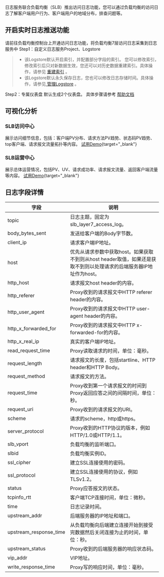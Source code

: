 
日志服务联合负载均衡（SLB）推出访问日志功能，您可以通过负载均衡的访问日志了解客户端用户行为、客户端用户的地域分布，排查问题等。  
## 开启实时日志推送功能
请前往负载均衡控制台上开通访问日志功能，将负载均衡7层访问日志采集到日志服务中
Step1：自定义日志服务Project、Logstore
> - 该Logstore默认开启索引，并配置部分字段的索引。 您可以修改索引，修改索引后只对新数据生效，您还可以对历史数据重建索引。具体操作，请参见 [重建索引](https://help.aliyun.com/document_detail/154965.htm#task-2424026) 。
> - 该Logstore默认永久保存日志，您也可以修改日志存储时间。具体操作，请参见[ 管理Logstore](https://help.aliyun.com/document_detail/48990.htm) 。

Step2：专属仪表盘 默认生成2个仪表盘。
具体步骤请参考 [帮助文档](https://help.aliyun.com/document_detail/173889.html)
## 可视化分析
### SLB访问中心
展示访问细节信息，包括：客户端PV分布、请求方法PV趋势、状态码PV趋势、top客户端、请求报文流量拓扑等内容。
[试用Demo](/playground/demo.html?dest=/lognext/project/nginx-demo-log/dashboard/nginx-access-log_nginx_dashboard_cn%3FisShare%3Dtrue){target="_blank"}

### SLB运营中心
展示总体运营情况，包括PV、UV、请求成功率、请求报文流量、返回客户端流量等内容。
[试用Demo](/playground/demo.html?dest=/lognext/project/nginx-demo-log/dashboard/nginx-access-log-metrics_nginx_monitoring_cn%3FisShare%3Dtrue){target="_blank"}

## 日志字段详情
| 字段 | 说明 |
| --- | --- |
| topic | 日志主题，固定为slb_layer7_access_log。 |
| body_bytes_sent | 发送给客户端的Body字节数。 |
| client_ip | 请求客户端IP地址。 |
| host | 优先从请求参数中获取host。如果获取不到则从host header取值，如果还是获取不到则以处理请求的后端服务器IP地址作为host。 |
| http_host | 请求报文host header的内容。 |
| http_referer | Proxy收到的请求报文中HTTP referer header的内容。 |
| http_user_agent | Proxy收到的请求报文中HTTP user-agent header的内容。 |
| http_x_forwarded_for | Proxy收到的请求报文中HTTP x-forwarded-for的内容。 |
| http_x_real_ip | 真实的客户端IP地址。 |
| read_request_time | Proxy读取请求的时间，单位：毫秒。 |
| request_length | 请求报文的长度，包括startline、HTTP header和HTTP Body。 |
| request_method | 请求报文的方法。 |
| request_time | Proxy收到第一个请求报文的时间到Proxy返回应答之间的间隔时间，单位：秒。 |
| request_uri | Proxy收到的请求报文的URI。 |
| scheme | 请求的scheme，http或https。 |
| server_protocol | Proxy收到的HTTP协议的版本，例如HTTP/1.0或HTTP/1.1。 |
| slb_vport | 负载均衡的监听端口。 |
| slbid | 负载均衡实例ID。 |
| ssl_cipher | 建立SSL连接使用的密码。 |
| ssl_protocol | 建立SSL连接使用的协议，例如TLSv1.2。 |
| status | Proxy应答报文的状态。 |
| tcpinfo_rtt | 客户端TCP连接时间，单位：微秒。 |
| time | 日志记录时间。 |
| upstream_addr | 后端服务器的IP地址和端口。 |
| upstream_response_time | 从负载均衡向后端建立连接开始到接受完数据然后关闭连接为止的时间，单位：秒。 |
| upstream_status | Proxy收到的后端服务器的响应状态码。 |
| vip_addr | VIP地址。 |
| write_response_time | Proxy写的响应时间，单位：毫秒。 |

